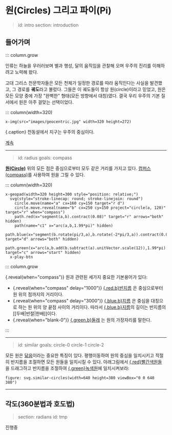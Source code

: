 
# 원(Circles) 그리고 파이(Pi)

> id: intro
> section: introduction
## 들어가며

::: column.grow

인류는 하늘을 우러러보며 별과 행성, 달의 움직임을 관찰해 오며 우주의 진리를 이해하려고 노력해 왔다.

고대 그리스 천문학자들은 모든 천체가 일정한 경로를 따라 움직인다는 사실을 발견했고, 그 경로를 **궤도**라고 불렀다. 그들은 이 궤도들이 항상 원(circle)이라고 믿었고, 원은 모든 모양 중에 가장 "완벽한" 형태(모든 방향에서 대칭)였다. 결국 우리 우주의 기본 질서에서 원은 아주 걸맞는 선택이었다.

::: column(width=320)

    x-img(src="images/geocentric.jpg" width=320 height=272)

{.caption} 천동설에서 지구는 우주의 중심이다.


[계속](btn:next)

---
> id: radius
> goals: compass

[__원(Circle)__](gloss:circle) 위의 모든 점은 중심으로부터 모두 같은 거리를 가지고 있다. [컴퍼스(compass)](gloss:compass)를 사용하여 원을 그릴 수 있다.

::: column(width=320)

    x-geopad(width=320 height=300 style="position: relative;")
      svg(style="stroke-linecap: round; stroke-linejoin: round")
        circle.move(name="a" cx=160 cy=150 target="r d")
        circle.move.reveal(name="b" cx=250 cy=150 project="circle(a, 120)" target="r" when="compass")
        path.red(x="segment(a,b).contract(0.08)" target="r" arrows="both" hidden)
        path(name="c1" x="arc(a,b,1.99*pi)" hidden)
        path.blue(x="segment(b.rotate(pi/3,a),b.rotate(-2*pi/3,a)).contract(0.01)" target="d" arrows="both" hidden)
        path.green(x="arc(a,b.add(b.subtract(a).unitVector.scale(12)),1.99*pi).contract(0.02)" target="c" arrows="start" hidden)
      x-play-btn

::: column.grow

{.reveal(when="compass")} 원과 관련된 세가지 중요한 기본용어가 있다:

* {.reveal(when="compass" delay="1000")}  [{.red.b}반지름](target:r)
  은 중심으로부터 원 위의 점까지의 거리이다.
* {.reveal(when="compass" delay="3000")} [{.blue.b}지름](target:d)
  은 중심을 대칭으로 하는 원 위의 양 끝점 사이의 거리이다. 따라서 [{.blue.b}지름](target:d)의 길이는 반지름의 [[두배|반절|한배]]이다. 
* {.reveal(when="blank-0")} [{.green.b}둘레](target:c) 는 원의 가장자리를 말한다.  

:::

---
>id: similar
> goals: circle-0 circle-1 circle-2

모든 원은 [닮음](gloss:similar)이라는 중요한 특징이 있다. 평행이동하여 원의 중심을 일치시키고 적절히 반지름을 조절하면 모든 원들을 일치시킬 수 있다. 아래그림에서 [{.red}빨간색원들](target:redCircle) 을 드래그하고 반지름을 조절하여 [{.green}녹색원](target:greenCircle)에 일치시켜보라:

    figure: svg.similar-circles(width=640 height=380 viewBox="0 0 640 380")

---

## 각도(360분법과 호도법)     
>section: radians
>id: tmp

진행중

